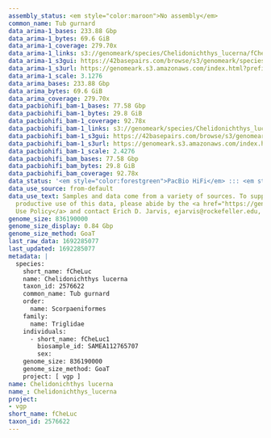 ```yaml
---
assembly_status: <em style="color:maroon">No assembly</em>
common_name: Tub gurnard
data_arima-1_bases: 233.88 Gbp
data_arima-1_bytes: 69.6 GiB
data_arima-1_coverage: 279.70x
data_arima-1_links: s3://genomeark/species/Chelidonichthys_lucerna/fCheLuc1/genomic_data/arima/<br>
data_arima-1_s3gui: https://42basepairs.com/browse/s3/genomeark/species/Chelidonichthys_lucerna/fCheLuc1/genomic_data/arima/
data_arima-1_s3url: https://genomeark.s3.amazonaws.com/index.html?prefix=species/Chelidonichthys_lucerna/fCheLuc1/genomic_data/arima/
data_arima-1_scale: 3.1276
data_arima_bases: 233.88 Gbp
data_arima_bytes: 69.6 GiB
data_arima_coverage: 279.70x
data_pacbiohifi_bam-1_bases: 77.58 Gbp
data_pacbiohifi_bam-1_bytes: 29.8 GiB
data_pacbiohifi_bam-1_coverage: 92.78x
data_pacbiohifi_bam-1_links: s3://genomeark/species/Chelidonichthys_lucerna/fCheLuc1/genomic_data/pacbio_hifi/<br>
data_pacbiohifi_bam-1_s3gui: https://42basepairs.com/browse/s3/genomeark/species/Chelidonichthys_lucerna/fCheLuc1/genomic_data/pacbio_hifi/
data_pacbiohifi_bam-1_s3url: https://genomeark.s3.amazonaws.com/index.html?prefix=species/Chelidonichthys_lucerna/fCheLuc1/genomic_data/pacbio_hifi/
data_pacbiohifi_bam-1_scale: 2.4276
data_pacbiohifi_bam_bases: 77.58 Gbp
data_pacbiohifi_bam_bytes: 29.8 GiB
data_pacbiohifi_bam_coverage: 92.78x
data_status: '<em style="color:forestgreen">PacBio HiFi</em> ::: <em style="color:forestgreen">Arima</em>'
data_use_source: from-default
data_use_text: Samples and data come from a variety of sources. To support fair and
  productive use of this data, please abide by the <a href="https://genome10k.soe.ucsc.edu/data-use-policies/">Data
  Use Policy</a> and contact Erich D. Jarvis, ejarvis@rockefeller.edu, with any questions.
genome_size: 836190000
genome_size_display: 0.84 Gbp
genome_size_method: GoaT
last_raw_data: 1692285077
last_updated: 1692285077
metadata: |
  species:
    short_name: fCheLuc
    name: Chelidonichthys lucerna
    taxon_id: 2576622
    common_name: Tub gurnard
    order:
      name: Scorpaeniformes
    family:
      name: Triglidae
    individuals:
      - short_name: fCheLuc1
        biosample_id: SAMEA112765707
        sex:
    genome_size: 836190000
    genome_size_method: GoaT
    project: [ vgp ]
name: Chelidonichthys lucerna
name_: Chelidonichthys_lucerna
project:
- vgp
short_name: fCheLuc
taxon_id: 2576622
---
```

